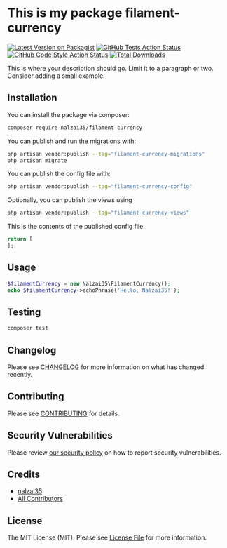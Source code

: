 # This is my package filament-currency

[![Latest Version on Packagist](https://img.shields.io/packagist/v/nalzai35/filament-currency.svg?style=flat-square)](https://packagist.org/packages/nalzai35/filament-currency)
[![GitHub Tests Action Status](https://img.shields.io/github/actions/workflow/status/nalzai35/filament-currency/run-tests.yml?branch=main&label=tests&style=flat-square)](https://github.com/nalzai35/filament-currency/actions?query=workflow%3Arun-tests+branch%3Amain)
[![GitHub Code Style Action Status](https://img.shields.io/github/actions/workflow/status/nalzai35/filament-currency/fix-php-code-styling.yml?branch=main&label=code%20style&style=flat-square)](https://github.com/nalzai35/filament-currency/actions?query=workflow%3A"Fix+PHP+code+styling"+branch%3Amain)
[![Total Downloads](https://img.shields.io/packagist/dt/nalzai35/filament-currency.svg?style=flat-square)](https://packagist.org/packages/nalzai35/filament-currency)



This is where your description should go. Limit it to a paragraph or two. Consider adding a small example.

## Installation

You can install the package via composer:

```bash
composer require nalzai35/filament-currency
```

You can publish and run the migrations with:

```bash
php artisan vendor:publish --tag="filament-currency-migrations"
php artisan migrate
```

You can publish the config file with:

```bash
php artisan vendor:publish --tag="filament-currency-config"
```

Optionally, you can publish the views using

```bash
php artisan vendor:publish --tag="filament-currency-views"
```

This is the contents of the published config file:

```php
return [
];
```

## Usage

```php
$filamentCurrency = new Nalzai35\FilamentCurrency();
echo $filamentCurrency->echoPhrase('Hello, Nalzai35!');
```

## Testing

```bash
composer test
```

## Changelog

Please see [CHANGELOG](CHANGELOG.md) for more information on what has changed recently.

## Contributing

Please see [CONTRIBUTING](.github/CONTRIBUTING.md) for details.

## Security Vulnerabilities

Please review [our security policy](../../security/policy) on how to report security vulnerabilities.

## Credits

- [nalzai35](https://github.com/nalzai35)
- [All Contributors](../../contributors)

## License

The MIT License (MIT). Please see [License File](LICENSE.md) for more information.
